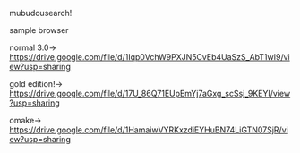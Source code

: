 mubudousearch!

sample browser

normal 3.0→ https://drive.google.com/file/d/1Iqp0VchW9PXJN5CvEb4UaSzS_AbT1wI9/view?usp=sharing

gold edition!→ https://drive.google.com/file/d/17U_86Q71EUpEmYj7aGxg_scSsj_9KEYI/view?usp=sharing

omake→ https://drive.google.com/file/d/1HamaiwVYRKxzdiEYHuBN74LiGTN07SjR/view?usp=sharing
